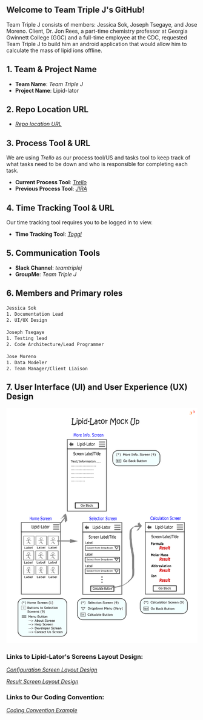 ## Welcome to Team Triple J's GitHub!


Team Triple J consists of members: Jessica Sok, Joseph Tsegaye, and Jose Moreno. Client, Dr. Jon Rees, a part-time chemistry professor at Georgia Gwinnett College (GGC) and a full-time employee at the CDC, requested Team Triple J to build him an android application that would allow him to calculate the mass of lipid ions offline.


## 1. Team & Project Name 

- **Team Name**: _Team Triple J_
- **Project Name**: Lipid-lator
  
## 2. Repo Location URL

- _[Repo location URL](https://github.com/soft-eng-practicum/lipid-lator.git)_

## 3. Process Tool & URL

We are using _Trello_ as our process tool/US and tasks tool to keep track of what tasks need to be down and who is responsible for completing each task.

- **Current Process Tool**:  _<a href="https://trello.com/teamtriplej1" target="_blank">Trello</a>_
- **Previous Process Tool**:  _<a href="http://itec-gunay.duckdns.org:8080/projects/TRIP/summary" target="_blank">JIRA</a>_

## 4. Time Tracking Tool & URL

Our time tracking tool requires you to be logged in to view.

- **Time Tracking Tool**: _<a href="https://toggl.com/app/dashboard/team/2299373/period/thisWeek" target="_blank">Toggl</a>_

## 5. Communication Tools
- **Slack Channel**: _teamtriplej_
- **GroupMe**: _Team Triple J_
	 
## 6. Members and Primary roles
    Jessica Sok
    1. Documentation Lead
    2. UI/UX Design
	
	Joseph Tsegaye
	1. Testing lead
	2. Code Architecture/Lead Programmer
    
    Jose Moreno
    1. Data Modeler
    2. Team Manager/Client Liaison
   
## 7. User Interface (UI) and User Experience (UX) Design

![LipidLatorMockUp](MockUp/LipidLatorMockUp_PNG.png)

### Links to Lipid-Lator's Screens Layout Design:
_<a href="https://github.com/soft-eng-practicum/lipid-lator/blob/master/Convention/ConfigurationScreenLayout.jpg" target="_blank">Configuration Screen Layout Design</a>_

_<a href="https://github.com/soft-eng-practicum/lipid-lator/blob/master/Convention/ResultScreenLayout.jpg" target="_blank">Result Screen Layout Design</a>_

### Links to Our Coding Convention:
_<a href="https://github.com/soft-eng-practicum/lipid-lator/blob/master/Convention/NamingConventionExample.PNG" target="_blank">Coding Convention Example</a>_
